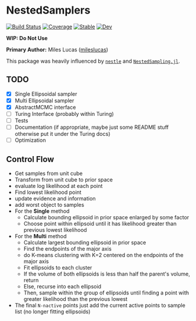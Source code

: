 # NestedSamplers

[![Build Status](https://github.com/mileslucas/NestedSamplers.jl/actions)](https://github.com/mileslucas/NestedSamplers.jl/workflows/CI/badge.svg)
[![Coverage](https://codecov.io/gh/mileslucas/NestedSamplers.jl/branch/master/graph/badge.svg)](https://codecov.io/gh/mileslucas/NestedSamplers.jl)
[![Stable](https://img.shields.io/badge/docs-stable-blue.svg)](https://mileslucas.github.io/NestedSamplers.jl/stable)
[![Dev](https://img.shields.io/badge/docs-dev-blue.svg)](https://mileslucas.github.io/NestedSamplers.jl/dev)

**WIP: Do Not Use**

**Primary Author:** Miles Lucas ([mileslucas](https://github.com/mileslucas))

This package was heavily influenced by [`nestle`](https://github.com/kbarbary/nestle) and [`NestedSampling.jl`](https://github.com/kbarbary/NestedSampling.jl).

## TODO

- [x] Single Ellipsoidal sampler
- [x] Multi Ellipsoidal sampler
- [x] AbstractMCMC interface
- [ ] Turing Interface (probably within Turing)
- [ ] Tests
- [ ] Documentation (if appropriate, maybe just some README stuff otherwise put it  under the Turing docs)
- [ ] Optimization

## Control Flow


* Get samples from unit cube
* Transform from unit cube to prior space
* evaluate log likelihood at each point
* Find lowest likelihood point
* update evidence and information
* add worst object to samples
* For the **Single** method
  * Calculate bounding ellipsoid in prior space enlarged by some factor
  * Choose point within ellipsoid until it has likelihood greater than previous lowest likelihood
* For the **Multi** method
  * Calculate largest bounding ellipsoid in prior space
  * Find the endpoints of the major axis
  * do K-means clustering with K=2 centered on the endpoints of the major axis
  * Fit ellipsoids to each cluster
  * If the volume of both ellipsoids is less than half the parent's volume, return
  * Else, recurse into each ellipsoid
  * Then, sample within the group of ellipsoids until finding a point with greater likelihood than the previous lowest
* The final `N-nactive` points just add the current active points to sample list (no longer fitting ellipsoids)
